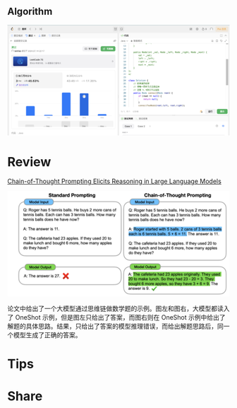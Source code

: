 ## Algorithm

![ianxiao-2024-07-14-lc.png](../../images/temp/ianxiao-2024-07-14-lc.png)

# Review


[Chain-of-Thought Prompting Elicits Reasoning in Large Language Models](https://proceedings.neurips.cc/paper_files/paper/2022/file/9d5609613524ecf4f15af0f7b31abca4-Paper-Conference.pdf)

![ianxiao-2024-07-08-cot.png](../../images/temp/ianxiao-2024-07-08-cot.png)

论文中给出了一个大模型通过思维链做数学题的示例。图左和图右，大模型都读入了 OneShot 示例，但是图左只给出了答案，而图右则在 OneShot 示例中给出了解题的具体思路。结果，只给出了答案的模型推理错误，而给出解题思路后，同一个模型生成了正确的答案。

# Tips


# Share
